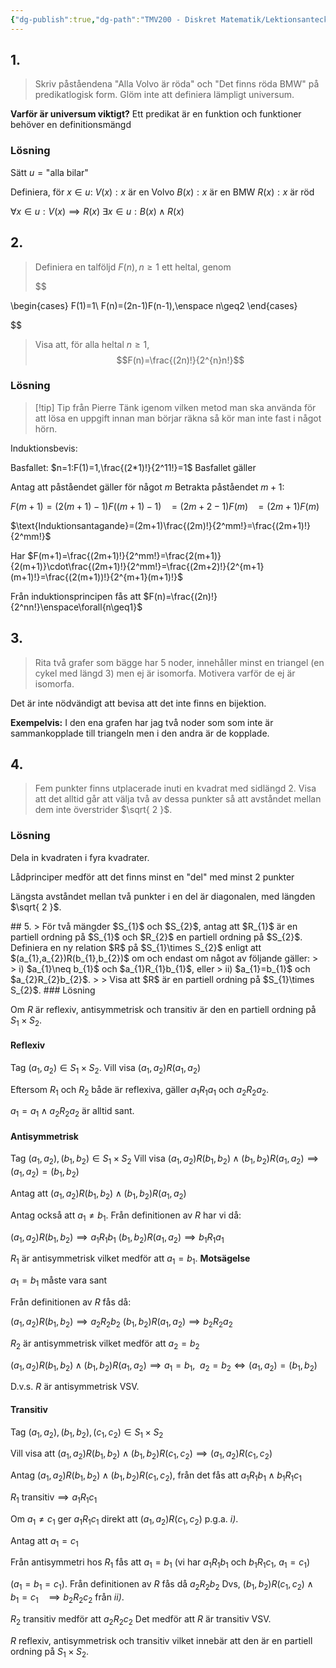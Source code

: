 ```yaml
---
{"dg-publish":true,"dg-path":"TMV200 - Diskret Matematik/Lektionsanteckningar/Genomgång av dugga.md","permalink":"/TMV200 - Diskret Matematik/Lektionsanteckningar/Genomgång av dugga/"}
---
```


## 1.

> Skriv påståendena "Alla Volvo är röda" och "Det finns röda BMW" på predikatlogisk form. Glöm inte att definiera lämpligt universum.

**Varför är universum viktigt?**
Ett predikat är en funktion och funktioner behöver en definitionsmängd

### Lösning

Sätt $u=\text{"alla bilar"}$

Definiera, för $x \in u$:
  $V(x): x\text{ är en Volvo}$
  $B(x): x\text{ är en BMW}$
  $R(x): x\text{ är röd}$

$\forall{x \in u:V(x)\implies R(x)}$
$\exists{x \in u:B(x)\land R(x)}$

## 2.

> Definiera en talföljd $F(n),n\geq1$ ett heltal, genom
>
> $$

\begin{cases}
F(1)=1\\
F(n)=(2n-1)F(n-1),\enspace n\geq2
\end{cases}

$$
> Visa att, för alla heltal $n\geq1$,
> $$F(n)=\frac{(2n)!}{2^{n}n!}$$

### Lösning

> [!tip] Tip från Pierre
> Tänk igenom vilken metod man ska använda för att lösa en uppgift innan man börjar räkna så kör man inte fast i något hörn.

Induktionsbevis:

Basfallet: $n=1:F(1)=1,\frac{(2*1)!}{2^11!}=1$
Basfallet gäller

Antag att påståendet gäller för något $m$
Betrakta påståendet $m+1$:

$F(m+1)=(2(m+1)-1)F((m+1)-1)$
$\enspace=(2m+2-1)F(m)$
$\enspace=(2m+1)F(m)$

$\text{Induktionsantagande}=(2m+1)\frac{(2m)!}{2^mm!}=\frac{(2m+1)!}{2^mm!}$

Har $F(m+1)=\frac{(2m+1)!}{2^mm!}=\frac{2(m+1)}{2(m+1)}\cdot\frac{(2m+1)!}{2^mm!}=\frac{(2m+2)!}{2^{m+1}(m+1)!}=\frac{(2(m+1))!}{2^{m+1}(m+1)!}$

Från induktionsprincipen fås att $F(n)=\frac{(2n)!}{2^nn!}\enspace\forall{n\geq1}$

## 3.
> Rita två grafer som bägge har 5 noder, innehåller minst en triangel (en cykel med längd 3) men ej är isomorfa. Motivera varför de ej är isomorfa.

Det är inte nödvändigt att bevisa att det inte finns en bijektion.

**Exempelvis:**
I den ena grafen har jag två noder som som inte är sammankopplade till triangeln men i den andra är de kopplade.

<style> .container {font-family: sans-serif; text-align: center;} .button-wrapper button {z-index: 1;height: 40px; width: 100px; margin: 10px;padding: 5px;} .excalidraw .App-menu_top .buttonList { display: flex;} .excalidraw-wrapper { height: 800px; margin: 50px; position: relative;} :root[dir="ltr"] .excalidraw .layer-ui__wrapper .zen-mode-transition.App-menu_bottom--transition-left {transform: none;} </style><script src="https://cdn.jsdelivr.net/npm/react@17/umd/react.production.min.js"></script><script src="https://cdn.jsdelivr.net/npm/react-dom@17/umd/react-dom.production.min.js"></script><script type="text/javascript" src="https://cdn.jsdelivr.net/npm/@excalidraw/excalidraw@0/dist/excalidraw.production.min.js"></script><div id="Dugga_2024_uppgift_3_24-10-03excalidraw.md1"></div><script>(function(){const InitialData={"type":"excalidraw","version":2,"source":"https://github.com/zsviczian/obsidian-excalidraw-plugin/releases/tag/2.1.4","elements":[{"id":"NfOsDmf42FpujQ9VKqMQq","type":"line","x":-301.25,"y":-84.9609375,"width":159,"height":115.5,"angle":0,"strokeColor":"#1e1e1e","backgroundColor":"transparent","fillStyle":"solid","strokeWidth":2,"strokeStyle":"solid","roughness":1,"opacity":100,"groupIds":[],"frameId":null,"roundness":{"type":2},"seed":237127106,"version":57,"versionNonce":1019679006,"isDeleted":false,"boundElements":null,"updated":1727963302038,"link":null,"locked":false,"points":[[0,0],[82,-102.5],[159,13],[0,0]],"lastCommittedPoint":[0.5,-1.5],"startBinding":null,"endBinding":null,"startArrowhead":null,"endArrowhead":null},{"id":"vDy64x2WArXae2lEJuPNx","type":"line","x":-264.25,"y":-32.9609375,"width":98,"height":13.5,"angle":0,"strokeColor":"#1e1e1e","backgroundColor":"transparent","fillStyle":"solid","strokeWidth":2,"strokeStyle":"solid","roughness":1,"opacity":100,"groupIds":[],"frameId":null,"roundness":{"type":2},"seed":1285574530,"version":143,"versionNonce":1025638622,"isDeleted":false,"boundElements":null,"updated":1727963308540,"link":null,"locked":false,"points":[[0,0],[98,13.5]],"lastCommittedPoint":[98,13.5],"startBinding":null,"endBinding":null,"startArrowhead":null,"endArrowhead":null},{"id":"Rvo2rd41","type":"text","x":-295.75,"y":-233.9609375,"width":17.959991455078125,"height":25,"angle":0,"strokeColor":"#1e1e1e","backgroundColor":"transparent","fillStyle":"solid","strokeWidth":2,"strokeStyle":"solid","roughness":1,"opacity":100,"groupIds":[],"frameId":null,"roundness":null,"seed":648143198,"version":3,"versionNonce":736523010,"isDeleted":false,"boundElements":null,"updated":1727963313031,"link":null,"locked":false,"text":"A:","rawText":"A:","fontSize":20,"fontFamily":1,"textAlign":"left","verticalAlign":"top","containerId":null,"originalText":"A:","lineHeight":1.25},{"id":"JvmmgwkB","type":"text","x":-50.75,"y":-234.4609375,"width":19.379989624023438,"height":25,"angle":0,"strokeColor":"#1e1e1e","backgroundColor":"transparent","fillStyle":"solid","strokeWidth":2,"strokeStyle":"solid","roughness":1,"opacity":100,"groupIds":[],"frameId":null,"roundness":null,"seed":1431257694,"version":17,"versionNonce":775702238,"isDeleted":false,"boundElements":null,"updated":1727963317694,"link":null,"locked":false,"text":"B:","rawText":"B:","fontSize":20,"fontFamily":1,"textAlign":"left","verticalAlign":"top","containerId":null,"originalText":"B:","lineHeight":1.25},{"id":"Owo_u74ZhogIpde1wKzjb","type":"line","x":25.75,"y":-72.9609375,"width":149.5,"height":127,"angle":0,"strokeColor":"#1e1e1e","backgroundColor":"transparent","fillStyle":"solid","strokeWidth":2,"strokeStyle":"solid","roughness":1,"opacity":100,"groupIds":[],"frameId":null,"roundness":{"type":2},"seed":1583523678,"version":65,"versionNonce":1448377794,"isDeleted":false,"boundElements":null,"updated":1727963322713,"link":null,"locked":false,"points":[[0,0],[48.5,-121],[149.5,6],[0,0]],"lastCommittedPoint":[2,1.5],"startBinding":null,"endBinding":null,"startArrowhead":null,"endArrowhead":null},{"id":"Y4ZG9QKeSp_lKdKZWURaF","type":"line","x":24.75,"y":-71.4609375,"width":139,"height":102,"angle":0,"strokeColor":"#1e1e1e","backgroundColor":"transparent","fillStyle":"solid","strokeWidth":2,"strokeStyle":"solid","roughness":1,"opacity":100,"groupIds":[],"frameId":null,"roundness":{"type":2},"seed":687699266,"version":105,"versionNonce":1663186334,"isDeleted":false,"boundElements":null,"updated":1727963328122,"link":null,"locked":false,"points":[[0,0],[26.5,96.5],[139,102]],"lastCommittedPoint":[139,102],"startBinding":null,"endBinding":null,"startArrowhead":null,"endArrowhead":null},{"id":"1yu6yjEOaO8JlqDhNPIWJ","type":"line","x":-199.25,"y":-36.4609375,"width":148,"height":5,"angle":0,"strokeColor":"#1e1e1e","backgroundColor":"transparent","fillStyle":"solid","strokeWidth":2,"strokeStyle":"solid","roughness":1,"opacity":100,"groupIds":[],"frameId":null,"roundness":{"type":2},"seed":1100243586,"version":19,"versionNonce":388323394,"isDeleted":true,"boundElements":null,"updated":1727963100886,"link":null,"locked":false,"points":[[0,0],[148,5]],"lastCommittedPoint":null,"startBinding":null,"endBinding":null,"startArrowhead":null,"endArrowhead":null},{"id":"hcvtYLxcdOxDbLbvUINjD","type":"line","x":-172.75,"y":-35.9609375,"width":163.5,"height":101,"angle":0,"strokeColor":"#1e1e1e","backgroundColor":"transparent","fillStyle":"solid","strokeWidth":2,"strokeStyle":"solid","roughness":1,"opacity":100,"groupIds":[],"frameId":null,"roundness":{"type":2},"seed":118816770,"version":112,"versionNonce":679980802,"isDeleted":true,"boundElements":null,"updated":1727963119627,"link":null,"locked":false,"points":[[0,0],[163.5,14],[99.5,-87],[0,0]],"lastCommittedPoint":[-2.5,-0.5],"startBinding":null,"endBinding":null,"startArrowhead":null,"endArrowhead":null},{"id":"TuE3nM_XcVc3f-HMuKujo","type":"line","x":-138.25,"y":38.5390625,"width":84.5,"height":6,"angle":0,"strokeColor":"#1e1e1e","backgroundColor":"transparent","fillStyle":"solid","strokeWidth":2,"strokeStyle":"solid","roughness":1,"opacity":100,"groupIds":[],"frameId":null,"roundness":{"type":2},"seed":772904222,"version":147,"versionNonce":42699166,"isDeleted":true,"boundElements":null,"updated":1727963118247,"link":null,"locked":false,"points":[[0,0],[84.5,6]],"lastCommittedPoint":[84.5,6],"startBinding":null,"endBinding":null,"startArrowhead":null,"endArrowhead":null},{"id":"BniOWYhAjGUa2Wr6799fV","type":"diamond","x":-240.75,"y":-136.4609375,"width":221.5,"height":232,"angle":0,"strokeColor":"#1e1e1e","backgroundColor":"transparent","fillStyle":"solid","strokeWidth":2,"strokeStyle":"solid","roughness":1,"opacity":100,"groupIds":[],"frameId":null,"roundness":{"type":2},"seed":384671966,"version":39,"versionNonce":1651291842,"isDeleted":true,"boundElements":null,"updated":1727963297824,"link":null,"locked":false},{"id":"mUIYziI_MbX8m9iSIfPSL","type":"line","x":-238.75,"y":-18.4609375,"width":216,"height":1.5,"angle":0,"strokeColor":"#1e1e1e","backgroundColor":"transparent","fillStyle":"solid","strokeWidth":2,"strokeStyle":"solid","roughness":1,"opacity":100,"groupIds":[],"frameId":null,"roundness":{"type":2},"seed":411161886,"version":39,"versionNonce":1357942366,"isDeleted":true,"boundElements":null,"updated":1727963297824,"link":null,"locked":false,"points":[[0,0],[216,1.5]],"lastCommittedPoint":null,"startBinding":null,"endBinding":null,"startArrowhead":null,"endArrowhead":null},{"id":"XB-SdQB2gblWRFjmYO3y9","type":"line","x":-131.25,"y":-129.9609375,"width":2.5,"height":86,"angle":0,"strokeColor":"#1e1e1e","backgroundColor":"transparent","fillStyle":"solid","strokeWidth":2,"strokeStyle":"solid","roughness":1,"opacity":100,"groupIds":[],"frameId":null,"roundness":{"type":2},"seed":2047181150,"version":21,"versionNonce":1592561282,"isDeleted":true,"boundElements":null,"updated":1727963297824,"link":null,"locked":false,"points":[[0,0],[2.5,-86]],"lastCommittedPoint":null,"startBinding":null,"endBinding":null,"startArrowhead":null,"endArrowhead":null},{"id":"ehq4k2HAdh76myUCiJRPc","type":"diamond","x":16.75,"y":-129.4609375,"width":221.5,"height":232,"angle":0,"strokeColor":"#1e1e1e","backgroundColor":"transparent","fillStyle":"solid","strokeWidth":2,"strokeStyle":"solid","roughness":1,"opacity":100,"groupIds":[],"frameId":null,"roundness":{"type":2},"seed":1333690050,"version":65,"versionNonce":1053495966,"isDeleted":true,"boundElements":null,"updated":1727963297824,"link":null,"locked":false},{"id":"syh6TsqfxRecbjpwk3-31","type":"line","x":18.75,"y":-11.4609375,"width":216,"height":1.5,"angle":0,"strokeColor":"#1e1e1e","backgroundColor":"transparent","fillStyle":"solid","strokeWidth":2,"strokeStyle":"solid","roughness":1,"opacity":100,"groupIds":[],"frameId":null,"roundness":{"type":2},"seed":666316638,"version":65,"versionNonce":890990146,"isDeleted":true,"boundElements":null,"updated":1727963297824,"link":null,"locked":false,"points":[[0,0],[216,1.5]],"lastCommittedPoint":null,"startBinding":null,"endBinding":null,"startArrowhead":null,"endArrowhead":null},{"id":"Hk3XS-jJq1GreXf_ONsLw","type":"line","x":230.25,"y":-8.4609375,"width":152,"height":1.5,"angle":0,"strokeColor":"#1e1e1e","backgroundColor":"transparent","fillStyle":"solid","strokeWidth":2,"strokeStyle":"solid","roughness":1,"opacity":100,"groupIds":[],"frameId":null,"roundness":{"type":2},"seed":2047776862,"version":133,"versionNonce":1330319070,"isDeleted":true,"boundElements":null,"updated":1727963297824,"link":null,"locked":false,"points":[[0,0],[152,-1.5]],"lastCommittedPoint":null,"startBinding":null,"endBinding":null,"startArrowhead":null,"endArrowhead":null}],"appState":{"theme":"light","viewBackgroundColor":"#ffffff","currentItemStrokeColor":"#1e1e1e","currentItemBackgroundColor":"transparent","currentItemFillStyle":"solid","currentItemStrokeWidth":2,"currentItemStrokeStyle":"solid","currentItemRoughness":1,"currentItemOpacity":100,"currentItemFontFamily":1,"currentItemFontSize":20,"currentItemTextAlign":"left","currentItemStartArrowhead":null,"currentItemEndArrowhead":"arrow","scrollX":465.75,"scrollY":337.0390625,"zoom":{"value":1},"currentItemRoundness":"round","gridSize":null,"gridColor":{"Bold":"#C9C9C9FF","Regular":"#EDEDEDFF"},"currentStrokeOptions":null,"previousGridSize":null,"frameRendering":{"enabled":true,"clip":true,"name":true,"outline":true}},"files":{}};InitialData.scrollToContent=true;App=()=>{const e=React.useRef(null),t=React.useRef(null),[n,i]=React.useState({width:void 0,height:void 0});return React.useEffect(()=>{i({width:t.current.getBoundingClientRect().width,height:t.current.getBoundingClientRect().height});const e=()=>{i({width:t.current.getBoundingClientRect().width,height:t.current.getBoundingClientRect().height})};return window.addEventListener("resize",e),()=>window.removeEventListener("resize",e)},[t]),React.createElement(React.Fragment,null,React.createElement("div",{className:"excalidraw-wrapper",ref:t},React.createElement(ExcalidrawLib.Excalidraw,{ref:e,width:n.width,height:n.height,initialData:InitialData,viewModeEnabled:!0,zenModeEnabled:!0,gridModeEnabled:!1})))},excalidrawWrapper=document.getElementById("Dugga_2024_uppgift_3_24-10-03excalidraw.md1");ReactDOM.render(React.createElement(App),excalidrawWrapper);})();</script>
## 4.
> Fem punkter finns utplacerade inuti en kvadrat med sidlängd 2. Visa att det alltid går att välja två av dessa punkter så att avståndet mellan dem inte överstrider $\sqrt{ 2 }$.

### Lösning

Dela in kvadraten i fyra kvadrater.

Lådprinciper medför att det finns minst en "del" med minst 2 punkter

Längsta avståndet mellan två punkter i en del är diagonalen, med längden $\sqrt{ 2 }$.

<div id="Dugga_2024_uppgift_4_24-10-03excalidraw.md2"></div><script>(function(){const InitialData={"type":"excalidraw","version":2,"source":"https://github.com/zsviczian/obsidian-excalidraw-plugin/releases/tag/2.1.4","elements":[{"type":"rectangle","version":70,"versionNonce":1049288258,"isDeleted":false,"id":"OpCbnHPqMNT_IXUCkbssd","fillStyle":"solid","strokeWidth":2,"strokeStyle":"solid","roughness":1,"opacity":100,"angle":0,"x":-200.5,"y":-157.4609375,"strokeColor":"#1e1e1e","backgroundColor":"transparent","width":310.5,"height":310.5,"seed":1078293086,"groupIds":[],"frameId":null,"roundness":{"type":3},"boundElements":[{"id":"as-_u6dtj0rdFnoI_Qxw0","type":"arrow"},{"id":"CFF01Z0K-qevUIZzFrFrK","type":"arrow"}],"updated":1727964518777,"link":null,"locked":false},{"type":"line","version":75,"versionNonce":995963102,"isDeleted":false,"id":"Qv32-xAOqJD6ri-jhqkQA","fillStyle":"solid","strokeWidth":2,"strokeStyle":"solid","roughness":1,"opacity":100,"angle":0,"x":-53,"y":-157.4609375,"strokeColor":"#1e1e1e","backgroundColor":"transparent","width":1.4210854715202004e-14,"height":310,"seed":1264507522,"groupIds":[],"frameId":null,"roundness":{"type":2},"boundElements":[],"updated":1727963810706,"link":null,"locked":false,"startBinding":null,"endBinding":null,"lastCommittedPoint":null,"startArrowhead":null,"endArrowhead":null,"points":[[0,0],[-1.4210854715202004e-14,310]]},{"type":"line","version":54,"versionNonce":418468866,"isDeleted":false,"id":"c607skbbNVeutbJkJajTu","fillStyle":"solid","strokeWidth":2,"strokeStyle":"solid","roughness":1,"opacity":100,"angle":0,"x":-202,"y":-7.9609375,"strokeColor":"#1e1e1e","backgroundColor":"transparent","width":311,"height":0,"seed":938405890,"groupIds":[],"frameId":null,"roundness":{"type":2},"boundElements":[],"updated":1727963810706,"link":null,"locked":false,"startBinding":null,"endBinding":null,"lastCommittedPoint":null,"startArrowhead":null,"endArrowhead":null,"points":[[0,0],[311,0]]},{"type":"text","version":49,"versionNonce":762020802,"isDeleted":false,"id":"dHHjXsJr","fillStyle":"solid","strokeWidth":2,"strokeStyle":"dotted","roughness":1,"opacity":100,"angle":0,"x":-54.5,"y":-218.4609375,"strokeColor":"#1e1e1e","backgroundColor":"transparent","width":14.239990234375,"height":25,"seed":1763948190,"groupIds":[],"frameId":null,"roundness":null,"boundElements":[],"updated":1727963810706,"link":null,"locked":false,"fontSize":20,"fontFamily":1,"text":"2","rawText":"2","textAlign":"left","verticalAlign":"top","containerId":null,"originalText":"2","lineHeight":1.25},{"type":"arrow","version":63,"versionNonce":1406210398,"isDeleted":false,"id":"as-_u6dtj0rdFnoI_Qxw0","fillStyle":"solid","strokeWidth":2,"strokeStyle":"solid","roughness":1,"opacity":100,"angle":0,"x":-203,"y":-182.4609375,"strokeColor":"#1e1e1e","backgroundColor":"transparent","width":310,"height":0,"seed":2047573378,"groupIds":[],"frameId":null,"roundness":{"type":2},"boundElements":[],"updated":1727963810706,"link":null,"locked":false,"startBinding":{"focus":-1.1610305958132046,"gap":25,"elementId":"OpCbnHPqMNT_IXUCkbssd"},"endBinding":null,"lastCommittedPoint":null,"startArrowhead":"arrow","endArrowhead":"arrow","points":[[0,0],[310,0]]},{"type":"arrow","version":150,"versionNonce":1518975874,"isDeleted":false,"id":"CFF01Z0K-qevUIZzFrFrK","fillStyle":"solid","strokeWidth":2,"strokeStyle":"solid","roughness":1,"opacity":100,"angle":0,"x":-227,"y":-145.4609375,"strokeColor":"#1e1e1e","backgroundColor":"transparent","width":0,"height":132.5,"seed":1987522334,"groupIds":[],"frameId":null,"roundness":{"type":2},"boundElements":[],"updated":1727963810706,"link":null,"locked":false,"startBinding":{"elementId":"OpCbnHPqMNT_IXUCkbssd","focus":1.1706924315619969,"gap":26.5},"endBinding":null,"lastCommittedPoint":null,"startArrowhead":"arrow","endArrowhead":"arrow","points":[[0,0],[0,132.5]]},{"type":"text","version":27,"versionNonce":950220190,"isDeleted":false,"id":"hZy7Sgi5","fillStyle":"solid","strokeWidth":2,"strokeStyle":"solid","roughness":1,"opacity":100,"angle":0,"x":-257,"y":-91.4609375,"strokeColor":"#1e1e1e","backgroundColor":"transparent","width":5.4199981689453125,"height":25,"seed":608459550,"groupIds":[],"frameId":null,"roundness":null,"boundElements":[],"updated":1727963810706,"link":null,"locked":false,"fontSize":20,"fontFamily":1,"text":"1","rawText":"1","textAlign":"left","verticalAlign":"top","containerId":null,"originalText":"1","lineHeight":1.25},{"type":"ellipse","version":44,"versionNonce":2123037506,"isDeleted":false,"id":"Hz3zcoWGtO1vjP2hiDCD9","fillStyle":"hachure","strokeWidth":0.5,"strokeStyle":"solid","roughness":1,"opacity":100,"angle":0,"x":-147,"y":-103.4609375,"strokeColor":"#1e1e1e","backgroundColor":"#1e1e1e","width":11,"height":11,"seed":1769838942,"groupIds":[],"frameId":null,"roundness":{"type":2},"boundElements":[],"updated":1727963810706,"link":null,"locked":false},{"type":"ellipse","version":69,"versionNonce":1076285918,"isDeleted":false,"id":"lpoDVa5cb7BTc16K0s-33","fillStyle":"hachure","strokeWidth":0.5,"strokeStyle":"solid","roughness":1,"opacity":100,"angle":0,"x":-0.5,"y":-104.4609375,"strokeColor":"#1e1e1e","backgroundColor":"#1e1e1e","width":11,"height":11,"seed":407004354,"groupIds":[],"frameId":null,"roundness":{"type":2},"boundElements":[],"updated":1727963810706,"link":null,"locked":false},{"type":"ellipse","version":103,"versionNonce":1473135362,"isDeleted":false,"id":"gvZ0sGxq7hA4kdxxDCp2n","fillStyle":"hachure","strokeWidth":0.5,"strokeStyle":"solid","roughness":1,"opacity":100,"angle":0,"x":-121.5,"y":23.5390625,"strokeColor":"#1e1e1e","backgroundColor":"#1e1e1e","width":11,"height":11,"seed":1276619102,"groupIds":[],"frameId":null,"roundness":{"type":2},"boundElements":[],"updated":1727963810706,"link":null,"locked":false},{"type":"ellipse","version":161,"versionNonce":91022878,"isDeleted":false,"id":"jwdmvTX-HgHomh_CPOUe0","fillStyle":"hachure","strokeWidth":0.5,"strokeStyle":"solid","roughness":1,"opacity":100,"angle":0,"x":-88.5,"y":100.0390625,"strokeColor":"#1e1e1e","backgroundColor":"#1e1e1e","width":11,"height":11,"seed":1180033346,"groupIds":[],"frameId":null,"roundness":{"type":2},"boundElements":[],"updated":1727963810706,"link":null,"locked":false},{"type":"ellipse","version":197,"versionNonce":426144350,"isDeleted":false,"id":"LulpNrE_lRF4d88Kwqt_S","fillStyle":"hachure","strokeWidth":0.5,"strokeStyle":"solid","roughness":1,"opacity":100,"angle":0,"x":0.5,"y":46.5390625,"strokeColor":"#1e1e1e","backgroundColor":"#1e1e1e","width":11,"height":11,"seed":1643679298,"groupIds":[],"frameId":null,"roundness":{"type":2},"boundElements":[],"updated":1727963810706,"link":null,"locked":false},{"type":"arrow","version":178,"versionNonce":563320094,"isDeleted":false,"id":"7ql_usnIi36DebNjukDQo","fillStyle":"hachure","strokeWidth":0.5,"strokeStyle":"dashed","roughness":1,"opacity":100,"angle":0,"x":-191.08823529411762,"y":142.77435661764702,"strokeColor":"#1e1e1e","backgroundColor":"#1e1e1e","width":135.58823529411762,"height":148.73529411764702,"seed":1226103234,"groupIds":[],"frameId":null,"roundness":{"type":2},"boundElements":[],"updated":1727964521335,"link":null,"locked":false,"startBinding":null,"endBinding":null,"lastCommittedPoint":null,"startArrowhead":"arrow","endArrowhead":"arrow","points":[[0,0],[135.58823529411762,-148.73529411764702]]},{"type":"image","version":80,"versionNonce":725113054,"isDeleted":false,"id":"1BUBiHRr","fillStyle":"hachure","strokeWidth":1,"strokeStyle":"solid","roughness":1,"opacity":100,"angle":0,"x":-150.18915031218484,"y":43.812040441176435,"strokeColor":"#000000","backgroundColor":"transparent","width":22,"height":17,"seed":32152,"groupIds":[],"frameId":null,"roundness":null,"boundElements":[],"updated":1727964515482,"link":null,"locked":false,"status":"pending","fileId":"f7e0d5f8f87dc104267b938358c0f58b819eb0b3","scale":[1,1]},{"type":"text","version":58,"versionNonce":1148387330,"isDeleted":true,"id":"zp8QtSlD","fillStyle":"hachure","strokeWidth":0.5,"strokeStyle":"dashed","roughness":1,"opacity":100,"angle":0,"x":-130.36562090042014,"y":74.3708639705882,"strokeColor":"#1e1e1e","backgroundColor":"#1e1e1e","width":119.41993713378906,"height":25,"seed":986189826,"groupIds":[],"frameId":null,"roundness":null,"boundElements":[],"updated":1727964512555,"link":null,"locked":false,"fontSize":20,"fontFamily":1,"text":"$\\sqrt{2}$","rawText":"$\\sqrt{2}$","textAlign":"left","verticalAlign":"top","containerId":null,"originalText":"$\\sqrt{2}$","lineHeight":1.25}],"appState":{"theme":"light","viewBackgroundColor":"#ffffff","currentItemStrokeColor":"#1e1e1e","currentItemBackgroundColor":"#1e1e1e","currentItemFillStyle":"hachure","currentItemStrokeWidth":0.5,"currentItemStrokeStyle":"dashed","currentItemRoughness":1,"currentItemOpacity":100,"currentItemFontFamily":1,"currentItemFontSize":20,"currentItemTextAlign":"left","currentItemStartArrowhead":"arrow","currentItemEndArrowhead":"arrow","scrollX":436.2479738415966,"scrollY":230.9692095588235,"zoom":{"value":1.7000000000000002},"currentItemRoundness":"round","gridSize":null,"gridColor":{"Bold":"#C9C9C9FF","Regular":"#EDEDEDFF"},"currentStrokeOptions":null,"previousGridSize":null,"frameRendering":{"enabled":true,"clip":true,"name":true,"outline":true}},"files":{}};InitialData.scrollToContent=true;App=()=>{const e=React.useRef(null),t=React.useRef(null),[n,i]=React.useState({width:void 0,height:void 0});return React.useEffect(()=>{i({width:t.current.getBoundingClientRect().width,height:t.current.getBoundingClientRect().height});const e=()=>{i({width:t.current.getBoundingClientRect().width,height:t.current.getBoundingClientRect().height})};return window.addEventListener("resize",e),()=>window.removeEventListener("resize",e)},[t]),React.createElement(React.Fragment,null,React.createElement("div",{className:"excalidraw-wrapper",ref:t},React.createElement(ExcalidrawLib.Excalidraw,{ref:e,width:n.width,height:n.height,initialData:InitialData,viewModeEnabled:!0,zenModeEnabled:!0,gridModeEnabled:!1})))},excalidrawWrapper=document.getElementById("Dugga_2024_uppgift_4_24-10-03excalidraw.md2");ReactDOM.render(React.createElement(App),excalidrawWrapper);})();</script>
## 5.
> För två mängder $S_{1}$ och $S_{2}$, antag att $R_{1}$ är en partiell ordning på $S_{1}$ och $R_{2}$ en partiell ordning på $S_{2}$. Definiera en ny relation $R$ på $S_{1}\times S_{2}$ enligt att $(a_{1},a_{2})R(b_{1},b_{2})$ om och endast om något av följande gäller:
> 
>   i) $a_{1}\neq b_{1}$ och $a_{1}R_{1}b_{1}$, eller
>   ii) $a_{1}=b_{1}$ och $a_{2}R_{2}b_{2}$.
> 
> Visa att $R$ är en partiell ordning på $S_{1}\times S_{2}$.
### Lösning

Om $R$ är reflexiv, antisymmetrisk och transitiv är den en partiell ordning på $S_{1}\times S_{2}$.

#### Reflexiv

Tag $(a_{1},a_{2})\in S_{1}\times S_{2}$. Vill visa $(a_{1},a_{2})R(a_{1},a_{2})$

Eftersom $R_{1}$ och $R_{2}$ både är reflexiva, gäller $a_{1}R_{1}a_{1}$ och $a_{2}R_{2}a_{2}$.

$a_{1}=a_{1}\land a_{2}R_{2}a_{2}$ är alltid sant.

#### Antisymmetrisk

Tag $(a_{1},a_{2}),(b_{1},b_{2})\in S_{1}\times S_{2}$
Vill visa $(a_{1},a_{2})R(b_{1},b_{2})\land(b_{1},b_{2})R(a_{1},a_{2})\implies(a_{1},a_{2})=(b_{1},b_{2})$

Antag att $(a_{1},a_{2})R(b_{1},b_{2})\land(b_{1},b_{2})R(a_{1},a_{2})$

Antag också att $a_{1}\neq b_{1}$. Från definitionen av $R$ har vi då:

  $(a_{1},a_{2})R(b_{1},b_{2})\implies a_{1}R_{1}b_{1}$
  $(b_{1},b_{2})R(a_{1},a_{2})\implies b_{1}R_{1}a_{1}$

$R_{1}$ är antisymmetrisk vilket medför att $a_{1}=b_{1}$. **Motsägelse**

$a_{1}=b_{1}$ måste vara sant

Från definitionen av $R$ fås då:

  $(a_{1},a_{2})R(b_{1},b_{2})\implies a_{2}R_{2}b_{2}$
  $(b_{1},b_{2})R(a_{1},a_{2})\implies b_{2}R_{2}a_{2}$

$R_{2}$ är antisymmetrisk vilket medför att $a_{2}=b_{2}$

$(a_{1},a_{2})R(b_{1},b_{2})\land(b_{1},b_{2})R(a_{1},a_{2})\implies a_{1}=b_{1},\enspace a_{2}=b_{2}\iff(a_{1},a_{2})=(b_{1},b_{2})$

D.v.s. $R$ är antisymmetrisk VSV.

#### Transitiv

Tag $(a_{1},a_{2}),(b_{1},b_{2}),(c_{1},c_{2})\in S_{1}\times S_{2}$

Vill visa att $(a_{1},a_{2})R(b_{1},b_{2})\land(b_{1},b_{2})R(c_{1},c_{2})\implies(a_{1},a_{2})R(c_{1},c_{2})$

Antag $(a_{1},a_{2})R(b_{1},b_{2})\land(b_{1},b_{2})R(c_{1},c_{2})$, från det fås att $a_{1}R_{1}b_{1}\land b_{1}R_{1}c_{1}$

$R_{1}$ transitiv$\implies a_{1}R_{1}c_{1}$

Om $a_{1}\neq c_{1}$ ger $a_{1}R_{1}c_{1}$ direkt att $(a_{1},a_{2})R(c_{1},c_{2})$ p.g.a. *i)*.

Antag att $a_{1}=c_{1}$

Från antisymmetri hos $R_{1}$ fås att $a_{1}=b_{1}$ (vi har $a_{1}R_{1}b_{1}$ och $b_{1}R_{1}c_{1}$, $a_{1}=c_{1}$)

$(a_{1}=b_{1}=c_{1})$. Från definitionen av $R$ fås då $a_{2}R_{2}b_{2}$ Dvs, $(b_{1},b_{2})R(c_{1},c_{2})\land b_{1}=c_{1}$
$\enspace\implies b_{2}R_{2}c_{2}$ från *ii)*.

$R_{2}$ transitiv medför att $a_{2}R_{2}c_{2}$
Det medför att $R$ är transitiv VSV.

$R$ reflexiv, antisymmetrisk och transitiv vilket innebär att den är en partiell ordning på $S_{1}\times S_{2}$.
